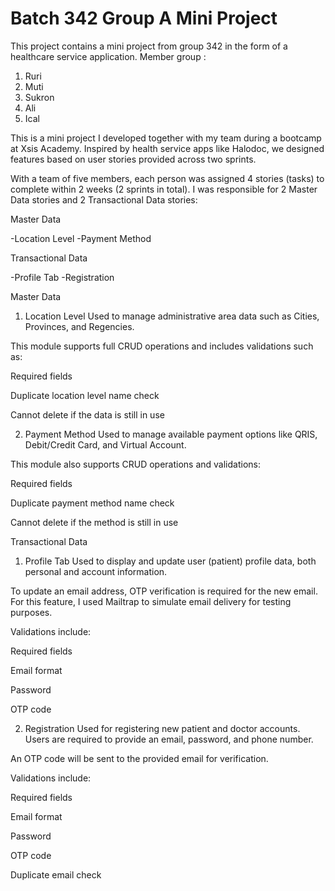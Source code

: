 # Batch 342 Group A Mini Project

This project contains a mini project from group 342 in the form of a healthcare service application.
Member group :
1. Ruri
2. Muti
3. Sukron
4. Ali
5. Ical

This is a mini project I developed together with my team during a bootcamp at Xsis Academy. Inspired by health service apps like Halodoc, we designed features based on user stories provided across two sprints.

With a team of five members, each person was assigned 4 stories (tasks) to complete within 2 weeks (2 sprints in total). I was responsible for 2 Master Data stories and 2 Transactional Data stories:

Master Data

-Location Level
-Payment Method

Transactional Data

-Profile Tab
-Registration

Master Data
1. Location Level
Used to manage administrative area data such as Cities, Provinces, and Regencies.

This module supports full CRUD operations and includes validations such as:

Required fields

Duplicate location level name check

Cannot delete if the data is still in use

2. Payment Method
Used to manage available payment options like QRIS, Debit/Credit Card, and Virtual Account.

This module also supports CRUD operations and validations:

Required fields

Duplicate payment method name check

Cannot delete if the method is still in use

Transactional Data
1. Profile Tab
Used to display and update user (patient) profile data, both personal and account information.

To update an email address, OTP verification is required for the new email. For this feature, I used Mailtrap to simulate email delivery for testing purposes.

Validations include:

Required fields

Email format

Password

OTP code

2. Registration
Used for registering new patient and doctor accounts. Users are required to provide an email, password, and phone number.

An OTP code will be sent to the provided email for verification.

Validations include:

Required fields

Email format

Password

OTP code

Duplicate email check
